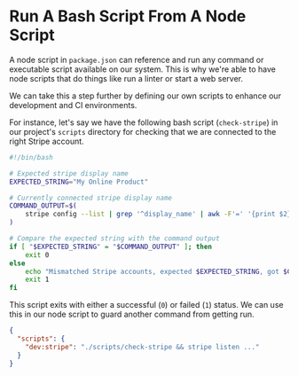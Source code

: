 # Run A Bash Script From A Node Script

A node script in `package.json` can reference and run any command or executable
script available on our system. This is why we're able to have node scripts
that do things like run a linter or start a web server.

We can take this a step further by defining our own scripts to enhance our
development and CI environments.

For instance, let's say we have the following bash script (`check-stripe`) in
our project's `scripts` directory for checking that we are connected to the
right Stripe account.

```bash
#!/bin/bash

# Expected stripe display name
EXPECTED_STRING="My Online Product"

# Currently connected stripe display name
COMMAND_OUTPUT=$(
	stripe config --list | grep '^display_name' | awk -F'=' '{print $2}' | xargs
)

# Compare the expected string with the command output
if [ "$EXPECTED_STRING" = "$COMMAND_OUTPUT" ]; then
    exit 0
else
    echo "Mismatched Stripe accounts, expected $EXPECTED_STRING, got $COMMAND_OUTPUT."
    exit 1
fi
```

This script exits with either a successful (`0`) or failed (`1`) status. We can
use this in our node script to guard another command from getting run.

```json
{
  "scripts": {
    "dev:stripe": "./scripts/check-stripe && stripe listen ..."
  }
}
```
